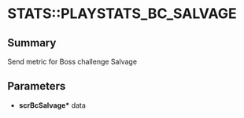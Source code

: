 # STATS::PLAYSTATS_BC_SALVAGE

## Summary
Send metric for Boss challenge Salvage

## Parameters
* **scrBcSalvage\*** data